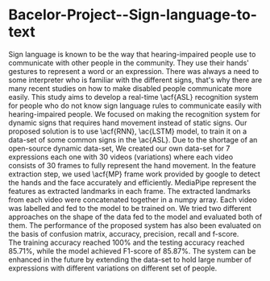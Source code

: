 # Bacelor-Project--Sign-language-to-text
Sign language is known to be the way that hearing-impaired people use to communicate with other people in the community. They use their hands' gestures to represent a word or an expression. There was always a need to some interpreter who is familiar with the different signs, that's why there are many recent studies on how to make disabled people communicate
more easily. This study aims to develop a real-time \acf{ASL} recognition system for people who do not know sign language rules to communicate easily
with hearing-impaired people. We focused on making the recognition system for dynamic signs that requires hand movement instead of static signs. Our proposed solution is to use \acf{RNN}, \ac{LSTM} model, to train it on a data-set of some common signs in the \ac{ASL}. Due to the shortage of an open-source dynamic data-set, We created our own data-set for 7 expressions each one with 30 videos (variations) where each video consists of 30 frames to fully represent the hand movement. In the feature extraction step, we used \acf{MP} frame work provided by google to detect the hands and the face accurately and efficiently. MediaPipe represent the features as extracted landmarks in each frame. The extracted landmarks from each video were concatenated together in a numpy array. Each video was labelled and fed to the model to be trained on. We tried two different approaches on the shape of the data fed to the model and evaluated both of them. The performance of the proposed system has also been evaluated on the basis
of confusion matrix, accuracy, precision, recall and f-score.  
The training accuracy reached 100\% and the testing accuracy reached 85.71\%, while the model achieved F1-score of 85.87\%. The system can be enhanced in the future by extending the data-set to hold large number of expressions with different variations on different set of people.
